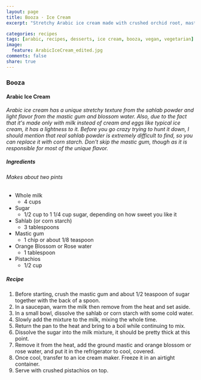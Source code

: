 ```yaml
---
layout: page
title: Booza · Ice Cream
excerpt: "Stretchy Arabic ice cream made with crushed orchid root, mastic gum, and blossom water."

categories: recipes
tags: [arabic, recipes, desserts, ice cream, booza, vegan, vegetarian]
image:
  feature: ArabicIceCream_edited.jpg
comments: false
share: true
---
```


### Booza
#### Arabic Ice Cream
*Arabic ice cream has a unique stretchy texture from the sahlab powder and light flavor from the mastic gum and blossom water. Also, due to the fact that it's made only with milk instead of cream and eggs like typical ice cream, it has a lightness to it. Before you go crazy trying to hunt it down, I should mention that real sahlab powder is extremely difficult to find, so you can replace it with corn starch. Don't skip the mastic gum, though as it is responsible for most of the unique flavor.*

##### Ingredients
###### Makes about two pints

* Whole milk
  - 4 cups
* Sugar
  - 1/2 cup to 1 1/4 cup sugar, depending on how sweet you like it
* Sahlab (or corn starch)
  - 3 tablespoons
* Mastic gum
  - 1 chip or about 1/8 teaspoon
* Orange Blossom or Rose water
  - 1 tablespoon
* Pistachios
  - 1/2 cup

##### Recipe
1. Before starting, crush the mastic gum and about 1/2 teaspoon of sugar together with the back of a spoon.
2. In a saucepan, warm the milk then remove from the heat and set aside.
3. In a small bowl, dissolve the sahlab or corn starch with some cold water.
4. Slowly add the mixture to the milk, mixing the whole time.
5. Return the pan to the heat and bring to a boil while continuing to mix.
6. Dissolve the sugar into the milk mixture, it should be pretty thick at this point.
7. Remove it from the heat, add the ground mastic and orange blossom or rose water, and put it in the refrigerator to cool, covered.
8. Once cool, transfer to an ice cream maker. Freeze it in an airtight container.
9. Serve with crushed pistachios on top.
